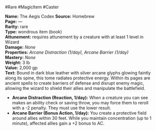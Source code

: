 #Rare #MagicItem #Caster

**Name:** The Aegis Codex
**Source:** Homebrew  
**Page:** —  
**Rarity:** rare  
**Type:** wondrous item (book)  
**Attunement:** requires attunement by a creature with at least 1 level in Wizard  
**Damage:** _None_  
**Properties:** _Arcane Distraction (1/day), Arcane Barrier (1/day)_  
**Mastery:** _None_  
**Weight:** 3 lb  
**Value:** 2,000 gp  
**Text:**  Bound in dark blue leather with silver arcane glyphs glowing faintly along its spine, this tome radiates protective energy. Within its pages are ancient spells to create barriers of defense and disrupt enemy magic, allowing the wizard to shield their allies and manipulate the battlefield.
- **Arcane Distraction (Reaction, 1/day):** When a creature you can see makes an ability check or saving throw, you may force them to reroll with a -2 penalty. They must use the lower result.
- **Arcane Barrier (Bonus Action, 1/day):** You create a protective field around allies within 30 feet. While you maintain concentration (up to 1 minute), affected allies gain a +2 bonus to AC.